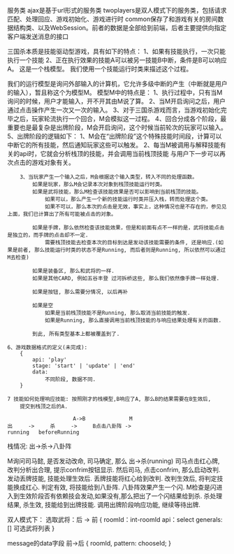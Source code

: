 服务类
ajax是基于url形式的服务类
twoplayers是双人模式下的服务类，包括请求匹配、处理回应、游戏初始化、游戏进行时
common保存了和游戏有关的房间数据结构类、以及WebSession。前者的数据是全部给到前端，后者主要提供向指定客户端发送消息的接口


三国杀本质是技能驱动型游戏，具有如下的特点：
1、如果有技能执行，一次只能执行一个技能
2、正在执行效果的技能A可以被另一技能B中断，条件是B可以响应A。
这是一个栈模型。
我们使用一个技能运行时类来描述这个过程。

我们的运行模型是询问外部输入的计算机，它允许多级中断的产生（中断就是用户的输入），暂且称这个为模型M。
模型M中的特点是：
    1、执行过程中，只有当M询问的时候，用户才能输入，开不开其由M说了算。
    2、当M开启询问之后，用户通过点击操作产生一次又一次的输入。
    3、对于三国杀游戏而言，当游戏初始化完毕之后，玩家轮流执行一个回合，M会模拟这一过程。
    4、回合分成各个阶段，最重要也是最复杂是出牌阶段，M会开启询问，这个时候当前轮次的玩家可以输入。
    5、出牌阶段的逻辑如下：
        1、M会在“出牌阶段”这个特殊技能时间段，计算可以中断它的所有技能，然后通知玩家这些可以触发。
        2、每当M被调用与解释技能有关的api时，它就会分析栈顶的技能，并会调用当前栈顶技能
            与用户下一步可以再次点击的游戏对象有关。

        3、当玩家产生一个输入之后，M会根据这个输入类型，转入不同的处理函数。
            如果是玩家，那么M会记录本次对象到栈顶技能运行时类。
            如果是武将技能，那么M检查该技能效果是否可以影响到当前栈顶的技能。
                如果可以，那么产生一个新的技能运行时类并压入栈，转而处理这个类。
                如果不可以，那么本次的点击是无效，事实上，这种情况也是不存在的，参见见上面，我们已计算出了所有可能被点击的对象。

            如果是手牌，那么依然检查该技能效果，但是和前面有点不一样的是，武将技能点击是独立的，而手牌的点击却不一定.
                需要栈顶技能去检查本次的目标到达是发动该技能需要的条件, 还是响应.(如果是前者, 那么技能运行时类的状态不是Running, 而后者则是Running, 所以依然可以通过M去检查)
            
            如果是装备区, 那么和武将的一样.
            如果是其他CARD, 例如五谷丰登 过河拆桥这些, 那么我们依然像手牌一样处理.

            如果是按钮, 那么需要分情况, 以后再补

            如果是空
                如果是当前栈顶技能不是Running, 那么取消当前技能的触发.
                如果是Running, 那么直接调用当前栈顶技能的与响应结果处理有关的函数.

            到此, 所有类型基本上都被覆盖到了.
    
    6、游戏数据格式的定义(未完成):
        {
            api: 'play'
            stage: 'start' | 'update' | 'end'
            data:
                不同阶段, 数据不同.
        }

    7 技能如何处理响应技能: 按照刚才的栈模型,B响应了A, 那么B的结果需要在B生效后, 
        提交到栈顶之后的A.

                         A->B              M
    出     ->     杀     ->     B点击八卦阵 -> 
    running   beforeRunning  



栈情况:
    出->杀->八卦阵

M询问司马懿, 是否发动改命, 司马确定, 那么
    出->杀(running)
司马点击红心牌, 改判分析出合理, 提示confrim按钮显示.
然后司马, 点击confrim, 那么启动改判.
发动丢牌技能, 技能处理生效后.
丢牌技能将红心给到改判.
改判生效后, 将判定技能换成红心.
判定有效, 将技能给到八卦阵.
八卦阵效果产生一个闪.
M检查是闪进入到生效阶段否有依赖技会发动,如果没有,那么把出了一个闪结果给到杀.
杀处理结果, 杀生效, 技能给到出牌技能.
调用出牌阶段响应功能, 继续等待出牌.

双人模式下：
选取武将：后 -> 前
{
    roomId：int-roomId
    api：select
    generals: []  可选武将列表
}

message的data字段
前->后
{
    roomId,
    pattern:
    chooseId;
}
